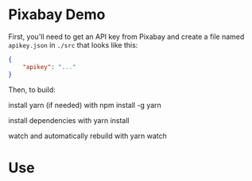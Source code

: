 # Pixabay Demo

First, you'll need to get an API key from Pixabay and create a file named `apikey.json` in `./src` that looks like this:

```json
{
    "apikey": "..."
}
```

Then, to build:

install yarn (if needed) with
    npm install -g yarn

install dependencies with
    yarn install

watch and automatically rebuild with
    yarn watch

# Use

